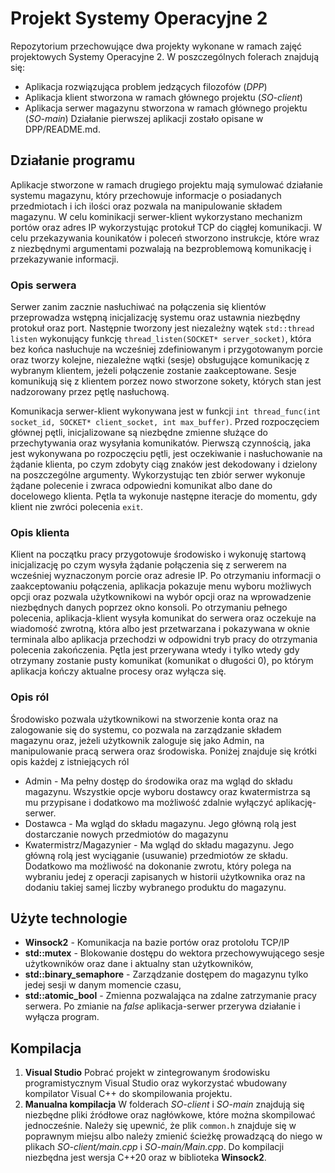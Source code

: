 # Projekt Systemy Operacyjne 2
Repozytorium przechowujące dwa projekty wykonane w ramach zajęć projektowych Systemy Operacyjne 2. W poszczególnych folerach znajdują się:
* Aplikacja rozwiązująca problem jedzących filozofów (*DPP*)
* Aplikacja klient stworzona w ramach głównego projektu (*SO-client*)
* Aplikacja serwer magazynu stworzona w ramach głównego projektu (*SO-main*)
Działanie pierwszej aplikacji zostało opisane w DPP/README.md.
## Działanie programu
Aplikacje stworzone w ramach drugiego projektu mają symulować działanie systemu magazynu, który przechowuje informacje o posiadanych przedmiotach i ich ilości oraz pozwala na manipulowanie składem magazynu. W celu kominikacji serwer-klient wykorzystano mechanizm portów oraz adres IP wykorzystując protokuł TCP do ciągłej komunikacji. W celu przekazywania kounikatów i poleceń stworzono instrukcje, które wraz z niezbędnymi argumentami pozwalają na bezproblemową komunikację i przekazywanie informacji.
### Opis serwera
Serwer zanim zacznie nasłuchiwać na połączenia się klientów przeprowadza wstępną inicjalizację systemu oraz ustawnia niezbędny protokuł oraz port. Następnie tworzony jest niezależny wątek `std::thread listen` wykonujący funkcję `thread_listen(SOCKET* server_socket)`, która bez końca nasłuchuje na wcześniej zdefiniowanym i przygotowanym porcie oraz tworzy kolejne, niezależne wątki (sesje) obsługujące komunikację z wybranym klientem, jeżeli połączenie zostanie zaakceptowane. Sesje komunikują się z klientem porzez nowo stworzone sokety, których stan jest nadzorowany przez pętlę nasłuchową.

Komunikacja serwer-klient wykonywana jest w funkcji `int thread_func(int socket_id, SOCKET* client_socket, int max_buffer)`. Przed rozpoczęciem głównej pętli, inicjalizowane są niezbędne zmienne służące do przechytywania oraz wysyłania komunikatów. Pierwszą czynnością, jaka jest wykonywana po rozpoczęciu pętli, jest oczekiwanie i nasłuchowanie na żądanie klienta, po czym zdobyty ciąg znaków jest dekodowany i dzielony na poszczególne argumenty. Wykorzystując ten zbiór serwer wykonuje żądane polecenie i zwraca odpowiedni komunikat albo dane do docelowego klienta. Pętla ta wykonuje następne iteracje do momentu, gdy klient nie zwróci polecenia `exit`.
### Opis klienta
Klient na początku pracy przygotowuje środowisko i wykonuję startową inicjalizację po czym wysyła żądanie połączenia się z serwerem na wcześniej wyznaczonym porcie oraz adresie IP. Po otrzymaniu informacji o zaakceptowaniu połączenia, aplikacja pokazuje menu wyboru możliwych opcji oraz pozwala użytkownikowi na wybór opcji oraz na wprowadzenie niezbędnych danych poprzez okno konsoli. Po otrzymaniu pełnego polecenia, aplikacja-klient wysyła komunikat do serwera oraz oczekuje na wiadomość zwrotną, która albo jest przetwarzana i pokazywana w oknie terminala albo aplikacja przechodzi w odpowidni tryb pracy do otrzymania polecenia zakończenia. Pętla jest przerywana wtedy i tylko wtedy gdy otrzymany zostanie pusty komunikat (komunikat o długości 0), po którym aplikacja kończy aktualne procesy oraz wyłącza się.
### Opis ról
Środowisko pozwala użytkownikowi na stworzenie konta oraz na zalogowanie się do systemu, co pozwala na zarządzanie składem magazynu oraz, jeżeli użytkownik zaloguje się jako Admin, na manipulowanie pracą serwera oraz środowiska. Poniżej znajduje się krótki opis każdej z istniejących ról
* Admin - 
	Ma pełny dostęp do środowika oraz ma wgląd do składu magazynu. Wszystkie opcje wyboru dostawcy oraz kwatermistrza są mu przypisane i dodatkowo ma możliwość zdalnie wyłączyć aplikację-serwer.
* Dostawca -
	Ma wgląd do składu magazynu. Jego główną rolą jest dostarczanie nowych przedmiotów do magazynu
* Kwatermistrz/Magazynier -
	Ma wgląd do składu magazynu. Jego główną rolą jest wyciąganie (usuwanie) przedmiotów ze składu. Dodatkowo ma możliwość na dokonanie zwrotu, który polega na wybraniu jedej z operacji zapisanych w historii użytkownika oraz na dodaniu takiej samej liczby wybranego produktu do magazynu.
## Użyte technologie
* **Winsock2** - Komunikacja na bazie portów oraz protolołu TCP/IP
* **std::mutex** - Blokowanie dostępu do wektora przechowywującego sesje użytkowników oraz dane i aktualny stan użytkowników,
* **std::binary_semaphore** - Zarządzanie dostępem do magazynu tylko jedej sesji w danym momencie czasu,
* **std::atomic_bool** - Zmienna pozwalająca na zdalne zatrzymanie pracy serwera. Po zmianie na *false* aplikacja-serwer przerywa działanie i wyłącza program.
## Kompilacja
1. **Visual Studio**
Pobrać projekt w zintegrowanym środowisku programistycznym Visual Studio oraz wykorzystać wbudowany kompilator Visual C++ do skompilowania projektu. 
2. **Manualna kompilacja**
W folderach *SO-client* i *SO-main* znajdują się niezbędne pliki źródłowe oraz nagłówkowe, które można skompilować jednocześnie. Należy się upewnić, że plik `common.h` znajduje się w poprawnym miejsu albo należy zmienić ścieżkę prowadzącą do niego w plikach *SO-client/main.cpp* i *SO-main/Main.cpp*.
Do kompilacji niezbędna jest wersja C++20 oraz w biblioteka **Winsock2**.
